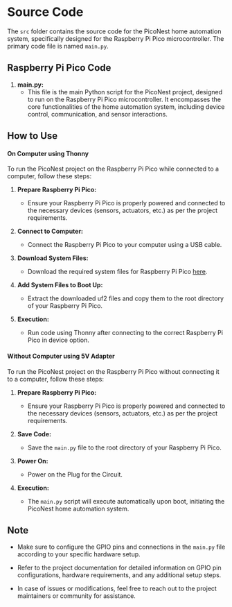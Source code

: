 # Source Code

The `src` folder contains the source code for the PicoNest home automation system, specifically designed for the Raspberry Pi Pico microcontroller. The primary code file is named `main.py`.

## Raspberry Pi Pico Code

1. **main.py:**
   - This file is the main Python script for the PicoNest project, designed to run on the Raspberry Pi Pico microcontroller. It encompasses the core functionalities of the home automation system, including device control, communication, and sensor interactions.

## How to Use

#### On Computer using Thonny

To run the PicoNest project on the Raspberry Pi Pico while connected to a computer, follow these steps:

1. **Prepare Raspberry Pi Pico:**
   - Ensure your Raspberry Pi Pico is properly powered and connected to the necessary devices (sensors, actuators, etc.) as per the project requirements.

2. **Connect to Computer:**
   - Connect the Raspberry Pi Pico to your computer using a USB cable.

3. **Download System Files:**
   - Download the required system files for Raspberry Pi Pico [here](https://micropython.org/download/RPI_PICO_W/).

4. **Add System Files to Boot Up:**
   - Extract the downloaded uf2 files and copy them to the root directory of your Raspberry Pi Pico.

5. **Execution:**
   - Run code using Thonny after connecting to the correct Raspberry Pi Pico in device option.

#### Without Computer using 5V Adapter

To run the PicoNest project on the Raspberry Pi Pico without connecting it to a computer, follow these steps:

1. **Prepare Raspberry Pi Pico:**
   - Ensure your Raspberry Pi Pico is properly powered and connected to the necessary devices (sensors, actuators, etc.) as per the project requirements.

2. **Save Code:**
   - Save the `main.py` file to the root directory of your Raspberry Pi Pico.

3. **Power On:**
   - Power on the Plug for the Circuit.

4. **Execution:**
   - The `main.py` script will execute automatically upon boot, initiating the PicoNest home automation system.

## Note

- Make sure to configure the GPIO pins and connections in the `main.py` file according to your specific hardware setup.

- Refer to the project documentation for detailed information on GPIO pin configurations, hardware requirements, and any additional setup steps.

- In case of issues or modifications, feel free to reach out to the project maintainers or community for assistance.
